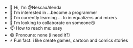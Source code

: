 - 👋 Hi, I’m @NescauAlenda
- 👀 I’m interested in ...become a programmer
- 🌱 I’m currently learning ...  to in equalizers and mixers
- 💞️ I’m looking to collaborate on someone😏
- 📫 How to reach me: easy
- 😄 Pronouns: none (i need it?)
- ⚡ Fun fact: i like create games, cartoon and comics stories 

<!---
NescauAlenda/NescauAlenda is a ✨ special ✨ repository because its `README.md` (this file) appears on your GitHub profile.
You can click the Preview link to take a look at your changes.
--->

